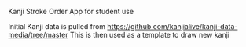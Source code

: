 Kanji Stroke Order App for student use

Initial Kanji data is pulled from https://github.com/kanjialive/kanji-data-media/tree/master
This is then used as a template to draw new kanji
